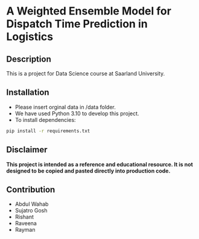 # A Weighted Ensemble Model for Dispatch Time Prediction in Logistics

## Description
This is a project for Data Science course at Saarland University.

## Installation
- Please insert orginal data in /data folder.
- We have used Python 3.10 to develop this project.
- To install dependencies:
```bash
pip install -r requirements.txt
```

## Disclaimer
**This project is intended as a reference and educational resource. It is not designed to be copied and pasted directly into production code.**

## Contribution
- Abdul Wahab
- Sujatro Gosh
- Rishant
- Raveena
- Rayman
